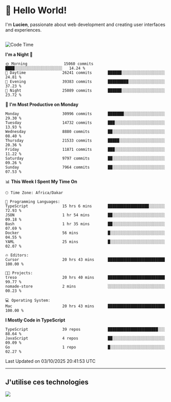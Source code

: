 # 👋 Hello World!

I'm **Lucien**, passionate about web development and creating user interfaces and experiences.

##

<!--START_SECTION:waka-->
![Code Time](http://img.shields.io/badge/Code%20Time-3%2C921%20hrs%2018%20mins-blue)

**I'm a Night 🦉** 

```text
🌞 Morning                15060 commits       ████░░░░░░░░░░░░░░░░░░░░░   14.24 % 
🌆 Daytime                26241 commits       ██████░░░░░░░░░░░░░░░░░░░   24.81 % 
🌃 Evening                39383 commits       █████████░░░░░░░░░░░░░░░░   37.23 % 
🌙 Night                  25089 commits       ██████░░░░░░░░░░░░░░░░░░░   23.72 % 
```
📅 **I'm Most Productive on Monday** 

```text
Monday                   30996 commits       ███████░░░░░░░░░░░░░░░░░░   29.30 % 
Tuesday                  14732 commits       ███░░░░░░░░░░░░░░░░░░░░░░   13.93 % 
Wednesday                8880 commits        ██░░░░░░░░░░░░░░░░░░░░░░░   08.40 % 
Thursday                 21533 commits       █████░░░░░░░░░░░░░░░░░░░░   20.36 % 
Friday                   11871 commits       ███░░░░░░░░░░░░░░░░░░░░░░   11.22 % 
Saturday                 9797 commits        ██░░░░░░░░░░░░░░░░░░░░░░░   09.26 % 
Sunday                   7964 commits        ██░░░░░░░░░░░░░░░░░░░░░░░   07.53 % 
```


📊 **This Week I Spent My Time On** 

```text
🕑︎ Time Zone: Africa/Dakar

💬 Programming Languages: 
TypeScript               15 hrs 6 mins       ██████████████████░░░░░░░   72.93 % 
JSON                     1 hr 54 mins        ██░░░░░░░░░░░░░░░░░░░░░░░   09.18 % 
Bash                     1 hr 35 mins        ██░░░░░░░░░░░░░░░░░░░░░░░   07.69 % 
Docker                   56 mins             █░░░░░░░░░░░░░░░░░░░░░░░░   04.55 % 
YAML                     25 mins             █░░░░░░░░░░░░░░░░░░░░░░░░   02.07 % 

🔥 Editors: 
Cursor                   20 hrs 43 mins      █████████████████████████   100.00 % 

🐱‍💻 Projects: 
treso                    20 hrs 40 mins      █████████████████████████   99.77 % 
nomade-store             2 mins              ░░░░░░░░░░░░░░░░░░░░░░░░░   00.23 % 

💻 Operating System: 
Mac                      20 hrs 43 mins      █████████████████████████   100.00 % 
```

**I Mostly Code in TypeScript** 

```text
TypeScript               39 repos            ██████████████████████░░░   88.64 % 
JavaScript               4 repos             ██░░░░░░░░░░░░░░░░░░░░░░░   09.09 % 
Go                       1 repo              █░░░░░░░░░░░░░░░░░░░░░░░░   02.27 % 
```




 Last Updated on 03/10/2025 20:41:53 UTC
<!--END_SECTION:waka-->
---

## J'utilise ces technologies

<p align="left">
  <a href="https://skillicons.dev">
    <img src="https://skillicons.dev/icons?i=ts,js,go,ruby,css,scss,tailwind,react,vite,nextjs,docker,figma,ableton" />
  </a>
</p>

